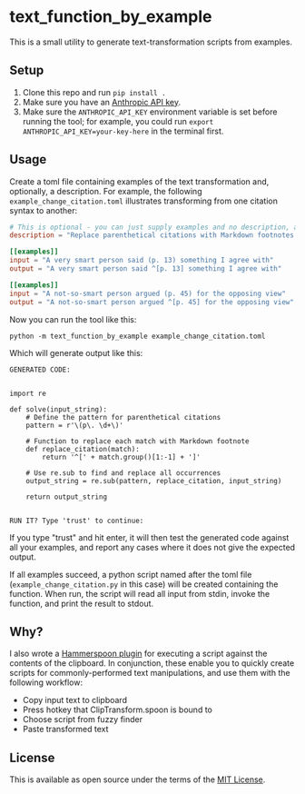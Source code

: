 # text_function_by_example

This is a small utility to generate text-transformation scripts from examples.

## Setup

1. Clone this repo and run `pip install .`
2. Make sure you have an [Anthropic API key](https://docs.anthropic.com/en/api/getting-started).
3. Make sure the `ANTHROPIC_API_KEY` environment variable is set before running the tool; for example, you could run `export ANTHROPIC_API_KEY=your-key-here` in the terminal first.

## Usage

Create a toml file containing examples of the text transformation and, optionally, a description.
For example, the following `example_change_citation.toml` illustrates transforming from one citation syntax to another:

```toml
# This is optional - you can just supply examples and no description, and let Claude figure it out.
description = "Replace parenthetical citations with Markdown footnotes."

[[examples]]
input = "A very smart person said (p. 13) something I agree with"
output = "A very smart person said ^[p. 13] something I agree with"

[[examples]]
input = "A not-so-smart person argued (p. 45) for the opposing view"
output = "A not-so-smart person argued ^[p. 45] for the opposing view"
```

Now you can run the tool like this:

`python -m text_function_by_example example_change_citation.toml`

Which will generate output like this:

```
GENERATED CODE:


import re

def solve(input_string):
    # Define the pattern for parenthetical citations
    pattern = r'\(p\. \d+\)'
    
    # Function to replace each match with Markdown footnote
    def replace_citation(match):
        return '^[' + match.group()[1:-1] + ']'
    
    # Use re.sub to find and replace all occurrences
    output_string = re.sub(pattern, replace_citation, input_string)
    
    return output_string


RUN IT? Type 'trust' to continue:
```

If you type "trust" and hit enter, it will then test the generated code against all your examples, and report any cases where it does not give the expected output.

If all examples succeed, a python script named after the toml file (`example_change_citation.py` in this case) will be created containing the function.
When run, the script will read all input from stdin, invoke the function, and print the result to stdout.

## Why?

I also wrote a [Hammerspoon plugin](https://github.com/brokensandals/ClipTransform.spoon/) for executing a script against the contents of the clipboard.
In conjunction, these enable you to quickly create scripts for commonly-performed text manipulations, and use them with the following workflow:

- Copy input text to clipboard
- Press hotkey that ClipTransform.spoon is bound to
- Choose script from fuzzy finder
- Paste transformed text

## License

This is available as open source under the terms of the [MIT License](https://opensource.org/licenses/MIT).
